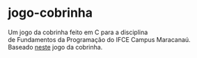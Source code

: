 # jogo-cobrinha

Um jogo da cobrinha feito em C para a disciplina<br>
de Fundamentos da Programação do IFCE Campus Maracanaú.<br>
Baseado [neste](https://github.com/hjJunior/jogo-da-cobra-c) jogo da cobrinha.<br>
